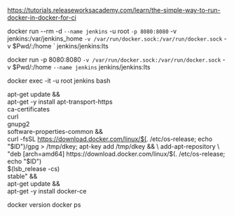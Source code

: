 https://tutorials.releaseworksacademy.com/learn/the-simple-way-to-run-docker-in-docker-for-ci


docker run --rm -d `
   --name jenkins `
   -u root `
   -p 8080:8080 `
   -v jenkins:/var/jenkins_home `
   -v /var/run/docker.sock:/var/run/docker.sock `
   -v $Pwd/:/home `
   jenkins/jenkins:lts

docker run -p 8080:8080 `
  -v /var/run/docker.sock:/var/run/docker.sock `
  -v $Pwd/:/home `
  --name jenkins `
  jenkins/jenkins:lts

docker exec -it -u root jenkins bash

apt-get update && \
apt-get -y install apt-transport-https \
     ca-certificates \
     curl \
     gnupg2 \
     software-properties-common && \
curl -fsSL https://download.docker.com/linux/$(. /etc/os-release; echo "$ID")/gpg > /tmp/dkey; apt-key add /tmp/dkey && \
add-apt-repository \
   "deb [arch=amd64] https://download.docker.com/linux/$(. /etc/os-release; echo "$ID") \
   $(lsb_release -cs) \
   stable" && \
apt-get update && \
apt-get -y install docker-ce


docker version
docker ps

